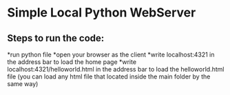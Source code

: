 # Simple Local Python WebServer

## Steps to run the code:

*run python file
*open your browser as the client 
*write localhost:4321 in the address bar to load the home page
*write localhost:4321/helloworld.html in the address bar to load the helloworld.html file (you can load any html file that located inside the main folder by the same way) 


 